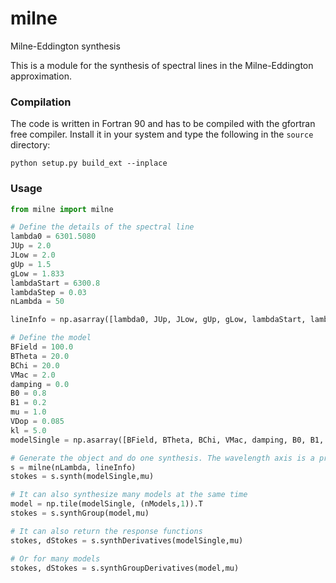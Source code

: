 milne
=====

Milne-Eddington synthesis

This is a module for the synthesis of spectral lines in the
Milne-Eddington approximation.

### Compilation
The code is written in Fortran 90 and has to be compiled with the gfortran free compiler.
Install it in your system and type the following in the `source` directory:

```
python setup.py build_ext --inplace
```

### Usage

```python
from milne import milne

# Define the details of the spectral line
lambda0 = 6301.5080
JUp = 2.0
JLow = 2.0
gUp = 1.5
gLow = 1.833
lambdaStart = 6300.8
lambdaStep = 0.03
nLambda = 50

lineInfo = np.asarray([lambda0, JUp, JLow, gUp, gLow, lambdaStart, lambdaStep])

# Define the model
BField = 100.0
BTheta = 20.0
BChi = 20.0
VMac = 2.0
damping = 0.0
B0 = 0.8
B1 = 0.2
mu = 1.0
VDop = 0.085
kl = 5.0
modelSingle = np.asarray([BField, BTheta, BChi, VMac, damping, B0, B1, VDop, kl])

# Generate the object and do one synthesis. The wavelength axis is a property of the object
s = milne(nLambda, lineInfo)
stokes = s.synth(modelSingle,mu)

# It can also synthesize many models at the same time
model = np.tile(modelSingle, (nModels,1)).T
stokes = s.synthGroup(model,mu)

# It can also return the response functions
stokes, dStokes = s.synthDerivatives(modelSingle,mu)

# Or for many models
stokes, dStokes = s.synthGroupDerivatives(model,mu)

```